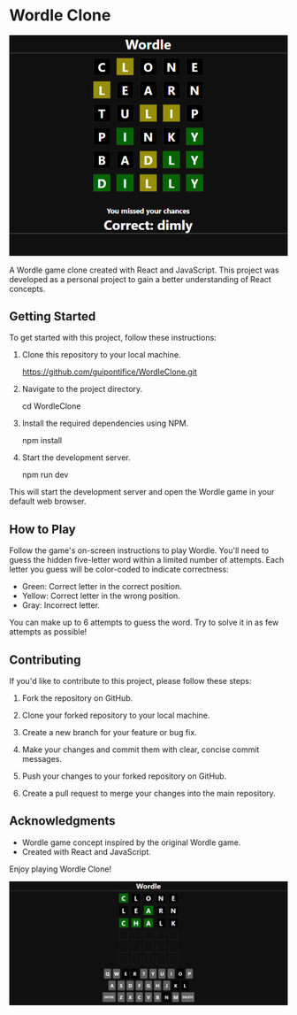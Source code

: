 # Wordle Clone
![Local Image](/wordle_project/readmeImg/WordleImg.png)

A Wordle game clone created with React and JavaScript. This project was developed as a personal project to gain a better understanding of React concepts.

## Getting Started

To get started with this project, follow these instructions:

1. Clone this repository to your local machine.

    https://github.com/guipontifice/WordleClone.git


2. Navigate to the project directory.

    cd WordleClone
    
3. Install the required dependencies using NPM.

    npm install

    
4. Start the development server.

    npm run dev

    
This will start the development server and open the Wordle game in your default web browser.

## How to Play

Follow the game's on-screen instructions to play Wordle. You'll need to guess the hidden five-letter word within a limited number of attempts. Each letter you guess will be color-coded to indicate correctness:

- Green: Correct letter in the correct position.
- Yellow: Correct letter in the wrong position.
- Gray: Incorrect letter.

You can make up to 6 attempts to guess the word. Try to solve it in as few attempts as possible!

## Contributing

If you'd like to contribute to this project, please follow these steps:

1. Fork the repository on GitHub.

2. Clone your forked repository to your local machine.

3. Create a new branch for your feature or bug fix.

4. Make your changes and commit them with clear, concise commit messages.

5. Push your changes to your forked repository on GitHub.

6. Create a pull request to merge your changes into the main repository.


## Acknowledgments

- Wordle game concept inspired by the original Wordle game.
- Created with React and JavaScript.


Enjoy playing Wordle Clone!


![Local Image](/wordle_project/readmeImg/WordleImg1.png)

